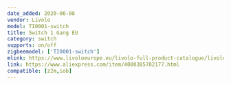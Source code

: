 ```yaml
---
date_added: 2020-06-08
vendor: Livolo
model: TI0001-switch
title: Switch 1 Gang EU
category: switch 
supports: on/off
zigbeemodel: ['TI0001-switch']
mlink: https://www.livoloeurope.eu/livolo-full-product-catalogue/livolo-zigbee-touch-light-switches
link: https://www.aliexpress.com/item/4000385782177.html
compatible: [z2m,iob]
---
```


